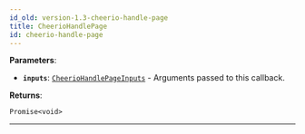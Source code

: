 ```yaml
---
id_old: version-1.3-cheerio-handle-page
title: CheerioHandlePage
id: cheerio-handle-page
---
```


<a name="cheeriohandlepage"></a>

**Parameters**:

-   **`inputs`**: [`CheerioHandlePageInputs`](../typedefs/cheerio-handle-page-inputs) - Arguments passed to this callback.

**Returns**:

`Promise<void>`

---

